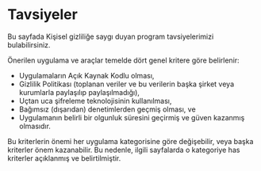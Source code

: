 
# Tavsiyeler 

Bu sayfada Kişisel gizliliğe saygı duyan program tavsiyelerimizi
bulabilirsiniz.

Önerilen uygulama ve araçlar temelde dört genel kritere göre belirlenir:

-   Uygulamaların Açık Kaynak Kodlu olması,
-   Gizlilik Politikası (toplanan veriler ve bu verilerin başka şirket
    veya kurumlarla paylaşılıp paylaşılmadığı),
-   Uçtan uca şifreleme teknolojisinin kullanılması,
-   Bağımsız (dışarıdan) denetimlerden geçmiş olması, ve
-   Uygulamanın belirli bir olgunluk süresini geçirmiş ve güven kazanmış
    olmasıdır.

Bu kriterlerin önemi her uygulama kategorisine göre değişebilir, veya
başka kriterler önem kazanabilir. Bu nedenle, ilgili sayfalarda o
kategoriye has kriterler açıklanmış ve belirtilmiştir.
